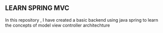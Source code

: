## LEARN SPRING MVC

In this repository , I have created a basic backend using java spring to learn the concepts of model view controller architechture 
